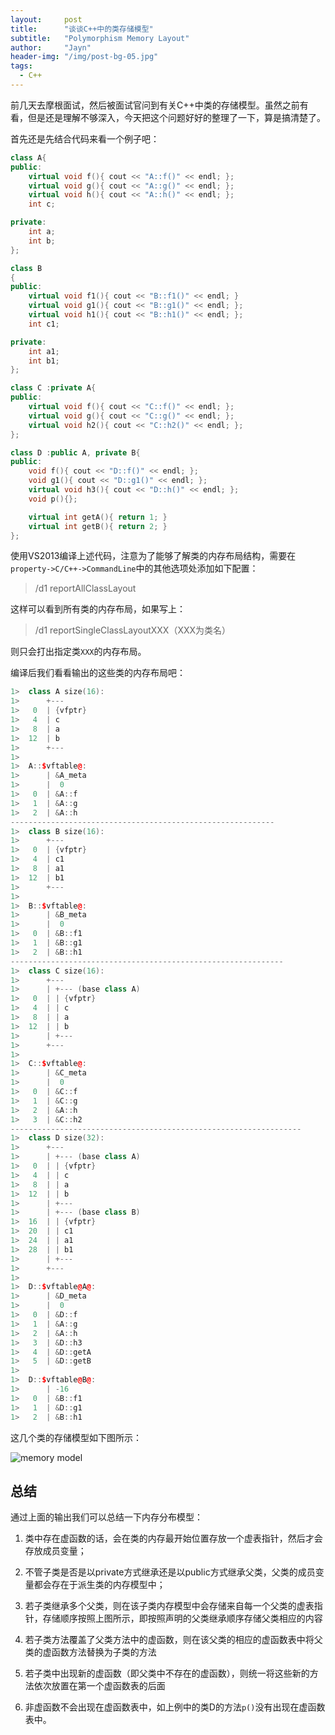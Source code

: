 ```yaml
---
layout:     post
title:      "谈谈C++中的类存储模型"
subtitle:   "Polymorphism Memory Layout"
author:     "Jayn"
header-img: "/img/post-bg-05.jpg"
tags:
  - C++
---
```


前几天去摩根面试，然后被面试官问到有关C++中类的存储模型。虽然之前有看，但是还是理解不够深入，今天把这个问题好好的整理了一下，算是搞清楚了。

首先还是先结合代码来看一个例子吧：

```c++
class A{
public:
    virtual void f(){ cout << "A::f()" << endl; };
    virtual void g(){ cout << "A::g()" << endl; };
    virtual void h(){ cout << "A::h()" << endl; };
    int c;

private:
    int a;
    int b;
};

class B
{
public:
    virtual void f1(){ cout << "B::f1()" << endl; }
    virtual void g1(){ cout << "B::g1()" << endl; };
    virtual void h1(){ cout << "B::h1()" << endl; };
    int c1;

private:
    int a1;
    int b1;
};

class C :private A{
public:
    virtual void f(){ cout << "C::f()" << endl; };
    virtual void g(){ cout << "C::g()" << endl; };
    virtual void h2(){ cout << "C::h2()" << endl; };
};

class D :public A, private B{
public:
    void f(){ cout << "D::f()" << endl; };
    void g1(){ cout << "D::g1()" << endl; };
    virtual void h3(){ cout << "D::h()" << endl; };
    void p(){};

    virtual int getA(){ return 1; }
    virtual int getB(){ return 2; }
};
```

使用VS2013编译上述代码，注意为了能够了解类的内存布局结构，需要在`property->C/C++->CommandLine`中的其他选项处添加如下配置：

>/d1 reportAllClassLayout

这样可以看到所有类的内存布局，如果写上：

>/d1 reportSingleClassLayoutXXX（XXX为类名）

则只会打出指定类`XXX`的内存布局。

编译后我们看看输出的这些类的内存布局吧：

```c++
1>  class A size(16):
1>      +---
1>   0  | {vfptr}
1>   4  | c
1>   8  | a
1>  12  | b
1>      +---
1>  
1>  A::$vftable@:
1>      | &A_meta
1>      |  0
1>   0  | &A::f 
1>   1  | &A::g 
1>   2  | &A::h 
-----------------------------------------------------------
1>  class B size(16):
1>      +---
1>   0  | {vfptr}
1>   4  | c1
1>   8  | a1
1>  12  | b1
1>      +---
1>  
1>  B::$vftable@:
1>      | &B_meta
1>      |  0
1>   0  | &B::f1 
1>   1  | &B::g1 
1>   2  | &B::h1
-------------------------------------------------------------
1>  class C size(16):
1>      +---
1>      | +--- (base class A)
1>   0  | | {vfptr}
1>   4  | | c
1>   8  | | a
1>  12  | | b
1>      | +---
1>      +---
1>  
1>  C::$vftable@:
1>      | &C_meta
1>      |  0
1>   0  | &C::f 
1>   1  | &C::g 
1>   2  | &A::h 
1>   3  | &C::h2 
-----------------------------------------------------------------
1>  class D size(32):
1>      +---
1>      | +--- (base class A)
1>   0  | | {vfptr}
1>   4  | | c
1>   8  | | a
1>  12  | | b
1>      | +---
1>      | +--- (base class B)
1>  16  | | {vfptr}
1>  20  | | c1
1>  24  | | a1
1>  28  | | b1
1>      | +---
1>      +---
1>  
1>  D::$vftable@A@:
1>      | &D_meta
1>      |  0
1>   0  | &D::f 
1>   1  | &A::g 
1>   2  | &A::h 
1>   3  | &D::h3 
1>   4  | &D::getA 
1>   5  | &D::getB 
1>  
1>  D::$vftable@B@:
1>      | -16
1>   0  | &B::f1 
1>   1  | &D::g1 
1>   2  | &B::h1 
```

这几个类的存储模型如下图所示：

![memory model](http://7xniym.com1.z0.glb.clouddn.com/class%20memory%20model.jpg)

## 总结

通过上面的输出我们可以总结一下内存分布模型：

1. 类中存在虚函数的话，会在类的内存最开始位置存放一个虚表指针，然后才会存放成员变量；

2. 不管子类是否是以private方式继承还是以public方式继承父类，父类的成员变量都会存在于派生类的内存模型中；

3. 若子类继承多个父类，则在该子类内存模型中会存储来自每一个父类的虚表指针，存储顺序按照上图所示，即按照声明的父类继承顺序存储父类相应的内容

4. 若子类方法覆盖了父类方法中的虚函数，则在该父类的相应的虚函数表中将父类的虚函数方法替换为子类的方法

5. 若子类中出现新的虚函数（即父类中不存在的虚函数），则统一将这些新的方法依次放置在第一个虚函数表的后面

6. 非虚函数不会出现在虚函数表中，如上例中的类D的方法`p()`没有出现在虚函数表中。